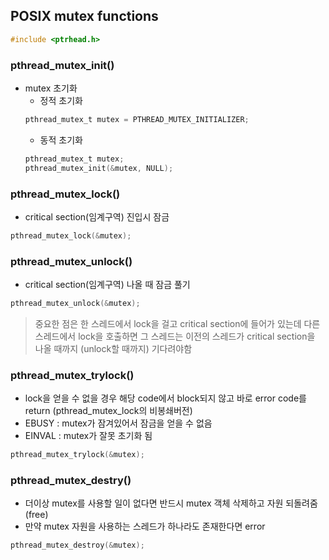 ## POSIX mutex functions

```c
#include <ptrhead.h>
```

### pthread_mutex_init()
- mutex 초기화
  * 정적 초기화
  ```c
  pthread_mutex_t mutex = PTHREAD_MUTEX_INITIALIZER;
  ```
  * 동적 초기화
  ```c
  pthread_mutex_t mutex;
  pthread_mutex_init(&mutex, NULL);
  ```

### pthread_mutex_lock()
- critical section(임계구역) 진입시 잠금
```c
pthread_mutex_lock(&mutex);
```

### pthread_mutex_unlock()
- critical section(임계구역) 나올 때 잠금 풀기
```c
pthread_mutex_unlock(&mutex);
```

> 중요한 점은 한 스레드에서 lock을 걸고 critical section에 들어가 있는데 다른 스레드에서 lock을 호출하면 그 스레드는 이전의 스레드가 critical section을 나올 때까지 (unlock할 때까지) 기다려야함

### pthread_mutex_trylock()
- lock을 얻을 수 없을 경우 해당 code에서 block되지 않고 바로 error code를 return (pthread_mutex_lock의 비봉쇄버전)
- EBUSY : mutex가 잠겨있어서 잠금을 얻을 수 없음
- EINVAL : mutex가 잘못 초기화 됨
```c
pthread_mutex_trylock(&mutex);
```

### pthread_mutex_destry()
- 더이상 mutex를 사용할 일이 없다면 반드시 mutex 객체 삭제하고 자원 되돌려줌 (free)
- 만약 mutex 자원을 사용하는 스레드가 하나라도 존재한다면 error
```c
pthread_mutex_destroy(&mutex);
```
